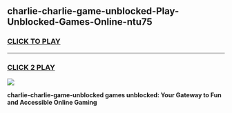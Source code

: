 
## charlie-charlie-game-unblocked-Play-Unblocked-Games-Online-ntu75
<h3>
<a href="https://premium76.site?title=charlie-charlie-game-unblocked&ref=25A">CLICK TO PLAY</a></h3>
<hr>

<h3>
<a href="https://premium76.site?title=charlie-charlie-game-unblocked&ref=25A">CLICK 2 PLAY</a>
  
</h3>

<a href="https://premium76.site?title=charlie-charlie-game-unblocked&ref=25A"><img src="https://clearcache.store/games.png"></a>


**charlie-charlie-game-unblocked games unblocked: Your Gateway to Fun and Accessible Online Gaming**
